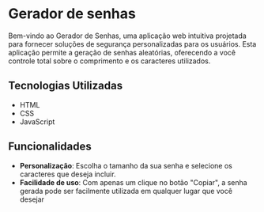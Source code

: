 # Gerador de senhas

Bem-vindo ao Gerador de Senhas, uma aplicação web intuitiva projetada para fornecer soluções de segurança personalizadas para os usuários. Esta aplicação permite a geração de senhas aleatórias, oferecendo a você controle total sobre o comprimento e os caracteres utilizados.

## Tecnologias Utilizadas

- HTML
- CSS
- JavaScript

## Funcionalidades

- **Personalização**: Escolha o tamanho da sua senha e selecione os caracteres que deseja incluir.
- **Facilidade de uso**: Com apenas um clique no botão "Copiar", a senha gerada pode ser facilmente utilizada em qualquer lugar que você desejar
